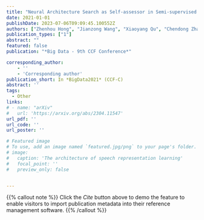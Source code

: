 ```yaml
---
title: "Neural Architecture Search as Self-assessor in Semi-supervised Learning"
date: 2021-01-01
publishDate: 2023-07-06T09:09:45.100552Z
authors: ["Zhenhou Hong", "Jianzong Wang", "Xiaoyang Qu", "Chendong Zhao", "Jie Liu", "Jing Xiao"]
publication_types: ["1"]
abstract: ""
featured: false
publication: "*Big Data - 9th CCF Conference*"

corresponding_author:
    - ''
    - 'Corresponding author'
publication_short: In *BigData2021* (CCF-C)
abstract: ''
tags:
  - Other
links:
# - name: "arXiv"
#   url: 'https://arxiv.org/abs/2304.11547'
url_pdf: ''
url_code: ''
url_poster: ''

# Featured image
# To use, add an image named `featured.jpg/png` to your page's folder.
# image:
#   caption: 'The architecture of speech representation learning'
#   focal_point: ''
#   preview_only: false


---
```


{{% callout note %}}
Click the _Cite_ button above to demo the feature to enable visitors to import publication metadata into their reference management software.
{{% /callout %}}



